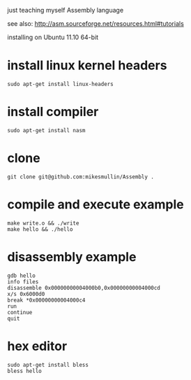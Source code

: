 just teaching myself Assembly language

see also: http://asm.sourceforge.net/resources.html#tutorials

installing on Ubuntu 11.10 64-bit

# install linux kernel headers

    sudo apt-get install linux-headers

# install compiler

    sudo apt-get install nasm

# clone

    git clone git@github.com:mikesmullin/Assembly .

# compile and execute example

    make write.o && ./write
    make hello && ./hello

# disassembly example

    gdb hello
    info files
    disassemble 0x00000000004000b0,0x00000000004000cd
    x/s 0x6000d0
    break *0x00000000004000c4
    run
    continue
    quit

# hex editor

    sudo apt-get install bless
    bless hello
